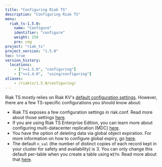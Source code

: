 ```yaml
---
title: "Configuring Riak TS"
description: "Configuring Riak TS"
menu:
  riak_ts-1.5.0:
    name: "Configure"
    identifier: "configure"
    weight: 250
    pre: cog
project: "riak_ts"
project_version: "1.5.0"
toc: true
version_history:
  locations:
    - [">=1.5.0", "configuring"]
    - ["<=1.4.0",  "using/configuring"]
aliases:
    - /riakts/1.5.0/configuring/
---
```



[riakconf]: {{<baseurl>}}riak/ts/1.5.0/configuring/riakconf/
[mdc]: {{<baseurl>}}riak/ts/1.5.0/configuring/mdc/
[global expiry]: {{<baseurl>}}riak/ts/1.5.0/configuring/global-object-expiration/
[kv config]: {{<baseurl>}}riak/kv/2.2.0/configuring/reference
[WITH]: {{<baseurl>}}riak/ts/1.5.0/using/creating-activating/#using-the-with-clause

Riak TS mostly relies on Riak KV's [default configuration settings][kv config]. However, there are a few TS-specific configurations you should know about:

* Riak TS exposes a few configuration settings in riak.conf. Read more about those settings [here][riakconf].
* If you are using Riak TS Enterprise Edition, you can learn more about configuring multi-datacenter replication (MDC) [here][mdc].
* You have the option of deleting data via global object expiration. For more information on how to configure global expiry, go [here][global expiry].
* The default `n_val` (the number of distinct copies of each record kept in your cluster for safety and availability) is 3. You can only change this default per-table when you create a table using `WITH`. Read more about that [here][WITH].

